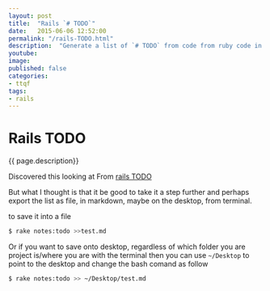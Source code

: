```yaml
---
layout: post
title:  "Rails `# TODO`"
date:   2015-06-06 12:52:00
permalink: "/rails-TODO.html"
description:  "Generate a list of `# TODO` from code from ruby code in rails to keep on top of your workload"
youtube: 
image: 
published: false
categories: 
- ttqf
tags:
- rails
---
```


# Rails TODO

{{ page.description}}

Discovered this looking at From [rails TODO](https://rubyquicktips.com/post/385665023/fixme-todo-and-optimize-code-comments)

But what I thought is that it be good to take it a step further and perhaps export the list as file, in markdown, maybe on the desktop, from terminal.

to save it into a file

```bash
$ rake notes:todo >>test.md
```

Or if you want to save onto desktop, regardless of  which folder you are project is/where you are with the terminal then you can use `~/Desktop` to point  to the desktop and change the bash comand as follow

```bash
$ rake notes:todo >> ~/Desktop/test.md
```